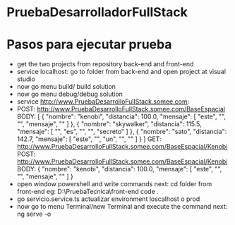 # PruebaDesarrolladorFullStack

# Pasos para ejecutar prueba

- get the two projects from repository back-end and front-end
- service localhost: go to folder from back-end and open project at visual studio
- now go menu build/ build solution
- now go menu debug/debug solution
- service http://www.PruebaDesarrolloFullStack.somee.com: 
- POST: http://www.PruebaDesarrolloFullStack.somee.com/BaseEspacial
BODY:
[
  {
    "nombre": "kenobi",
    "distancia": 100.0,
    "mensaje": [
      "este", "", "", "mensaje", ""
    ]
  },
  {
    "nombre": "skywalker",
    "distancia": 115.5,
    "mensaje": [
      "", "es", "", "", "secreto"
    ]
  },
  {
    "nombre": "sato",
    "distancia": 142.7,
    "mensaje": [
      "este", "", "un", "", ""
    ]
  }
]
GET: http://www.PruebaDesarrolloFullStack.somee.com/BaseEspacial/Kenobi
POST: http://www.PruebaDesarrolloFullStack.somee.com/BaseEspacial/Kenobi
BODY:
  {
    "nombre": "kenobi",
    "distancia": 100.0,
    "mensaje": [
      "este", "", "", "mensaje", ""
    ]
  }
- open window powershell and write commands next:
 cd folder from front-end eg: D:\PruebaTecnica\front-end
 code .
- go servicio.service.ts actualizar environment loscalhost o prod
- now go to menu Terminal/new Terminal and execute the command next:
 ng serve -o


